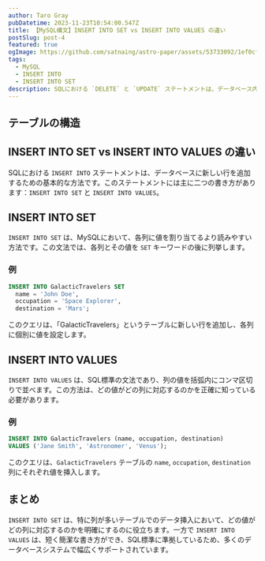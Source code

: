 ```yaml
---
author: Taro Gray
pubDatetime: 2023-11-23T10:54:00.547Z
title: 【MySQL構文】INSERT INTO SET vs INSERT INTO VALUES の違い
postSlug: post-4
featured: true
ogImage: https://github.com/satnaing/astro-paper/assets/53733092/1ef0cf03-8137-4d67-ac81-84a032119e3a
tags:
  - MySQL
  - INSERT INTO
  - INSERT INTO SET
description: SQLにおける `DELETE` と `UPDATE` ステートメントは、データベース内のデータを変更するために使用されます。これらのコマンドはデータを操作する強力なツールであり、適切に使用することが重要です。
---
```


## テーブルの構造

## INSERT INTO SET vs INSERT INTO VALUES の違い

SQLにおける `INSERT INTO` ステートメントは、データベースに新しい行を追加するための基本的な方法です。このステートメントには主に二つの書き方があります：`INSERT INTO SET` と `INSERT INTO VALUES`。

## INSERT INTO SET

`INSERT INTO SET` は、MySQLにおいて、各列に値を割り当てるより読みやすい方法です。この文法では、各列とその値を `SET` キーワードの後に列挙します。

### 例

```sql
INSERT INTO GalacticTravelers SET
  name = 'John Doe',
  occupation = 'Space Explorer',
  destination = 'Mars';
```

このクエリは、「GalacticTravelers」というテーブルに新しい行を追加し、各列に個別に値を設定します。

## INSERT INTO VALUES

`INSERT INTO VALUES` は、SQL標準の文法であり、列の値を括弧内にコンマ区切りで並べます。この方法は、どの値がどの列に対応するのかを正確に知っている必要があります。

### 例

```sql
INSERT INTO GalacticTravelers (name, occupation, destination)
VALUES ('Jane Smith', 'Astronomer', 'Venus');
```

このクエリは、`GalacticTravelers` テーブルの `name`, `occupation`, `destination` 列にそれぞれ値を挿入します。

## まとめ

`INSERT INTO SET` は、特に列が多いテーブルでのデータ挿入において、どの値がどの列に対応するのかを明確にするのに役立ちます。一方で `INSERT INTO VALUES` は、短く簡潔な書き方ができ、SQL標準に準拠しているため、多くのデータベースシステムで幅広くサポートされています。
